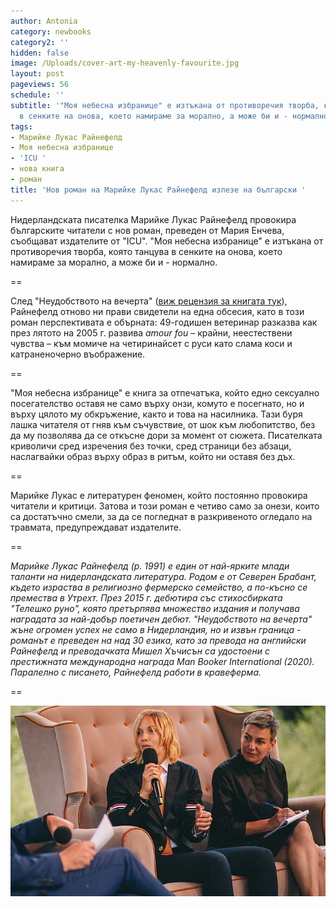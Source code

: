 ```yaml
---
author: Antonia
category: newbooks
category2: ''
hidden: false
image: /Uploads/cover-art-my-heavenly-favourite.jpg
layout: post
pageviews: 56
schedule: ''
subtitle: '"Моя небесна избранице" е изтъкана от противоречия творба, която танцува
  в сенките на онова, което намираме за морално, а може би и - нормално'
tags:
- Марийке Лукас Райнефелд
- Моя небесна избранице
- 'ICU '
- нова книга
- роман
title: 'Нов роман на Марийке Лукас Райнефелд излезе на български '
---
```


Нидерландската писателка Марийке Лукас Райнефелд провокира българските читатели с нов роман, преведен от Мария Енчева, съобщават издателите от "ICU". "Моя небесна избранице" е изтъкана от противоречия творба, която танцува в сенките на онова, което намираме за морално, а може би и - нормално.

\==

След "Неудобството на вечерта" ([виж рецензия за книгата тук](https://literaturnirazgovori.com/bookreviews/2021/04/20/09-58-%D0%B7%D0%B0-%D0%BD%D0%B5%D1%83%D0%B4%D0%BE%D0%B1%D1%81%D1%82%D0%B2%D0%BE%D1%82%D0%BE-%D0%BD%D0%B0-%D0%B2%D0%B5%D1%87%D0%B5%D1%80%D1%82%D0%B0-%D0%B2-%D0%BA%D0%BE%D0%B5%D1%82%D0%BE-%D1%81%D0%B5-%D0%BF%D1%80%D0%BE%D1%8F%D0%B2%D1%8F%D0%B2%D0%B0-%D0%B8%D1%81%D1%82%D0%B8%D0%BD%D1%81%D0%BA%D0%B0%D1%82%D0%B0-%D0%BD%D0%B8-%D1%81%D1%8A%D1%89%D0%BD%D0%BE%D1%81%D1%82.html)), Райнефелд отново ни прави свидетели на една обсесия, като в този роман перспективата е обърната: 49-годишен ветеринар разказва как през лятото на 2005 г. развива *amour fou* – крайни, неестествени чувства – към момиче на четиринайсет с руси като слама коси и катраненочерно въображение. 

\==

"Моя небесна избранице" е книга за отпечатъка, който едно сексуално посегателство оставя не само върху онзи, комуто е посегнато, но и върху цялото му обкръжение, както и това на насилника. Тази буря лашка читателя от гняв към съчувствие, от шок към любопитство, без да му позволява да се откъсне дори за момент от сюжета. Писателката криволичи сред изречения без точки, сред страници без абзаци, наслагвайки образ върху образ в ритъм, който ни оставя без дъх. 

\==

Марийке Лукас е литературен феномен, който постоянно провокира читатели и критици. Затова и този роман е четиво само за онези, които са достатъчно смели, за да се погледнат в разкривеното огледало на травмата, предупреждават издателите. 

\==

*Марийке Лукас Райнефелд (р. 1991) е един от най-ярките млади таланти на нидерландската литература. Родом е от Северен Брабант, където израства в религиозно фермерско семейство, а по-късно се премества в Утрехт. През 2015 г. дебютира със стихосбирката "Телешко руно", която претърпява множество издания и получава наградата за най-добър поетичен дебют. "Неудобството на вечерта" жъне огромен успех не само в Нидерландия, но и извън граница - романът е преведен на над 30 езика, като за превода на английски Райнефелд и преводачката Мишел Хъчисън са удостоени с престижната международна награда Man Booker International (2020). Паралелно с писането, Райнефелд работи в кравеферма.* 

\==

![](/Uploads/festival-gory-literatury-2022.jpg)